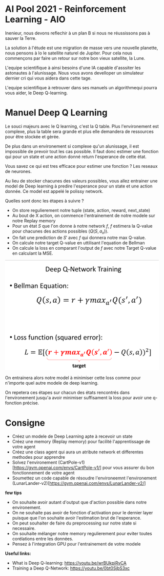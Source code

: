 # AI Pool 2021 - Reinforcement Learning - AIO

Inenieur, nous devons reflechir à un plan B si nous ne réussissons pas à sauver la Terre.

La solution à l'étude est une migration de masse vers une nouvelle planette, nous pensons à Io le satellite naturel de Jupiter.
Pour cela nous commençons par faire un retour sur notre bon vieux satellite, la Lune.

L'equipe scientifique à ainsi besoins d'une IA capable d'asssiter les astonautes à l'alunissage.
Nous vous avons develloper un simulateur dernier cri qui vous aidera dans cette tage.

L'equipe scientifique à retrouver dans ses manuels un algorithmequi pourra vous aider, le Deep Q-learning.

# Manuel Deep Q Learning

Le souci majeurs avec le Q learning, c'est la Q table.
Plus l'environement est complexe, plus la table sera grande et plus elle demandera de ressources pour être stockée et gèrée.

De plus dans un environement si complexe qu'un alunissage, il est impossible de prevoir tout les cas possible.
Il faut donc estimer une fonction qui pour un state et une action donné return l'esperance de cette état.

Vous savez ce qui est tres efficace pour estimer une fonction ? Les reseaux de neurones.

Au lieu de stocker chacunes des valeurs possibles, vous allez entrainer une model de Deep learning à predire l'esperance pour un state et une action donnée.
Ce model est appelé le polissy network.

Quelles sont donc les étapes à suivre ?

- On store regulierement notre tuple (state, action, reward, next_state)
- Au bout de X action, on commence l'entrainement de notre modele sur notre Replay memory
- Pour un état $S$ que l'on donne à notre network $f$, $f$ estimera la Q-value pour chacunes des actions possibles ($Q(S,a_x)$).
- On fait une prediction de $S'$ avec $f$ qui donnera notre max Q-value.
- On calcule notre target Q-value en uttilisant l'equation de Bellman
- On calcule la loss en comparant l'output de $f$ avec notre Target Q-value en calculant la MSE.

<img src="./.img/Deep_Q-Network_raining.png" width=600px />

On entrainera alors notre model à minimiser cette loss comme pour n'importe quel autre modele de deep learning.

On repetera ces étapes sur chacun des états rencontrés dans l'environement jusqu'a avoir minimiser suffisament la loss pour avoir une q-fonction précise.

# Consigne
- Créez un modele de Deep Learning apte à recevoir un state
- Créez une memory (Replay memory) pour facilité l'apprentissage de votre agent
- Créez une class agent qui aura un atribute network et differentes methodes pour apprendre
- Solvez l'environement (CartPole-v1)[https://gym.openai.com/envs/CartPole-v1/] pour vous assurer du bon fonctionnement de votre agent
- Soumettez un code capable de résoudre l'environeemnt l'environement (LunarLander-v2)[https://gym.openai.com/envs/LunarLander-v2/]

**few tips**
- On souhaite avoir autant d'output que d'action possible dans notre environement.
- On ne souhaite pas avoir de fonction d'activation pour le dernier layer puisque que l'on souhaite avoir l'estimation brut de l'esperance.
- On peut souhaiter de faire du preprocessing sur notre state si necessaire.
- On souhaite mélanger notre memory regulierement pour eviter toutes corélations entre les données.
- Pensez à l'integration GPU pour l'entrainement de votre modele


**Useful links:**
- What is Deep Q-learning: https://youtu.be/wrBUkpiRvCA
- Training a Deep Q-Network: https://youtu.be/0bt0SjbS3xc
